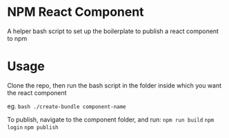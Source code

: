 # NPM React Component
A helper bash script to set up the boilerplate to publish a react component to npm

# Usage

Clone the repo, then run the bash script in the folder inside which you want the react component

eg.
`bash ./create-bundle component-name`

To publish, navigate to the component folder, and run: 
`npm run build`
`npm login`
`npm publish`